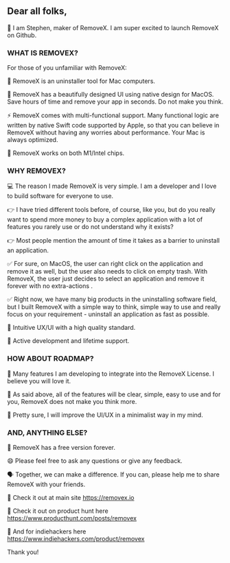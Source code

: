 
## Dear all folks,
👋 I am Stephen, maker of RemoveX. I am super excited to launch RemoveX on Github.

### WHAT IS REMOVEX?

For those of you unfamiliar with RemoveX:

🤩 RemoveX is an uninstaller tool for Mac computers.

🔔 RemoveX has a beautifully designed UI using native design for MacOS. Save hours of time and remove your app in seconds. Do not make you think.

⚡ RemoveX comes with multi-functional support. Many functional logic are written by native Swift code supported by Apple, so that you can believe in RemoveX without having any worries about performance. Your Mac is always optimized.

🦄 RemoveX works on both M1/Intel chips.

### WHY REMOVEX?

💻 The reason I made RemoveX is very simple. I am a developer and I love to build software for everyone to use.

👉 I have tried different tools before, of course, like you, but do you really want to spend more money to buy a complex application with a lot of features you rarely use or do not understand why it exists?

👉 Most people mention the amount of time it takes as a barrier to uninstall an application.

✅ For sure, on MacOS, the user can right click on the application and remove it as well, but the user also needs to click on empty trash. With RemoveX, the user just decides to select an application and remove it forever with no extra-actions .

✅ Right now, we have many big products in the uninstalling software field, but I built RemoveX with a simple way to think, simple way to use and really focus on your requirement - uninstall an application as fast as possible.

🎨 Intuitive UX/UI with a high quality standard.

🔑 Active development and lifetime support.

### HOW ABOUT ROADMAP?

🚀 Many features I am developing to integrate into the RemoveX License. I believe you will love it.

🚀 As said above, all of the features will be clear, simple, easy to use and for you, RemoveX does not make you think more.

🚀 Pretty sure, I will improve the UI/UX in a minimalist way in my mind.

### AND, ANYTHING ELSE?

🤑 RemoveX has a free version forever.

😄 Please feel free to ask any questions or give any feedback.

🗣️ Together, we can make a difference. If you can, please help me to share RemoveX with your friends.

🙋 Check it out at main site https://removex.io

🙋 Check it out on product hunt here https://www.producthunt.com/posts/removex

🙋 And for indiehackers here https://www.indiehackers.com/product/removex

Thank you!
